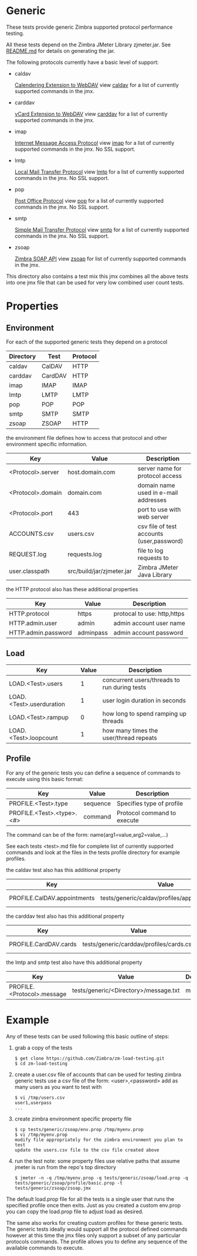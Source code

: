 # Generic

These tests provide generic Zimbra supported protocol performance testing.

All these tests depend on the Zimbra JMeter Library zjmeter.jar. See [README.md](../../src/README.md) for details on generating the jar.

The following protocols currently have a basic level of support:

* caldav
  
  [Calendering Extension to WebDAV](https://tools.ietf.org/html/rfc4791) view [caldav](caldav/caldav.md) for a list of currently supported commands in the jmx.
  
* carddav
  
  [vCard Extension to WebDAV](https://tools.ietf.org/html/rfc6352) view [carddav](carddav/carddav.md) for a list of currently supported commands in the jmx.
  
* imap
  
  [Internet Message Access Protocol](https://tools.ietf.org/html/rfc3501) view [imap](imap/imap.md) for a list of currently supported commands in the jmx. No SSL support.
  
* lmtp
  
  [Local Mail Transfer Protocol](https://tools.ietf.org/html/rfc2033) view [lmtp](lmtp/lmtp.md) for a list of currently supported commands in the jmx. No SSL support.
  
* pop
  
  [Post Office Protocol](https://tools.ietf.org/html/rfc5321) view [pop](pop/pop.md) for a list of currently supported commands in the jmx. No SSL support.
  
* smtp
  
  [Simple Mail Transfer Protocol](https://tools.ietf.org/html/rfc5321) view [smtp](smtp/smtp.md) for a list of currently supported commands in the jmx. No SSL support.
  
* zsoap
  
  [Zimbra SOAP API](https://wiki.zimbra.com/wiki/SOAP_API_Reference_Material_Beginning_with_ZCS_8) view [zsoap](zsoap/zsoap.md) for list of currently supported commands in the jmx.

This directory also contains a test mix this jmx combines all the above tests into one jmx file that can be used for very low combined user count tests.

# Properties

## Environment

For each of the supported generic tests they depend on a protocol

|Directory|Test    |Protocol|
|---------|--------|--------|
|caldav   |CalDAV  |HTTP    |
|carddav  |CardDAV |HTTP    |
|imap     |IMAP    |IMAP    |
|lmtp     |LMTP    |LMTP    |
|pop      |POP     |POP     |
|smtp     |SMTP    |SMTP    |
|zsoap    |ZSOAP   |HTTP    |

the environment file defines how to access that protocol and other environment specific information.

|Key                    |Value          |Description                         |
|-----------------------|---------------|------------------------------------|
|&lt;Protocol&gt;.server|host.domain.com|server name for protocol access     |
|&lt;Protocol&gt;.domain|domain.com     |domain name used in e-mail addresses|
|&lt;Protocol&gt;.port  |443            |port to use with web server         |
|ACCOUNTS.csv           |users.csv      |csv file of test accounts (user,password)|
|REQUEST.log            |requests.log             |file to log requests to   |
|user.classpath         |src/build/jar/zjmeter.jar|Zimbra JMeter Java Library|

the HTTP protocol also has these additional properties

|Key                |Value    |Description                |
|-------------------|---------|---------------------------|
|HTTP.protocol      |https    |protocal to use: http,https|
|HTTP.admin.user    |admin    |admin account user name    |
|HTTP.admin.password|adminpass|admin account password     |

## Load

|Key                           |Value|Description                                 |
|------------------------------|-----|--------------------------------------------|
|LOAD.&lt;Test&gt;.users       |1    |concurrent users/threads to run during tests|
|LOAD.&lt;Test&gt;.userduration|1    |user login duration in seconds              |
|LOAD.&lt;Test&gt;.rampup      |0    |how long to spend ramping up threads        |
|LOAD.&lt;Test&gt;.loopcount   |1    |how many times the user/thread repeats      |

## Profile

For any of the generic tests you can define a sequence of commands to execute using this basic format:


|Key                                  |Value|Description                             |
|-------------------------------------|-----|----------------------------------------|
|PROFILE.&lt;Test&gt;.type                  |sequence|Specifies type of profile  |
|PROFILE.&lt;Test&gt;.&lt;type&gt;.&lt;#&gt;|command |Protocol command to execute|

The command can be of the form: name(arg1=value,arg2=value,...)

See each tests &lt;test&gt;.md file for complete list of currently supported commands and look at the files in the tests profile directory for example profiles.

the caldav test also has this additional property

|Key             |Value                                |Description           |
|----------------|-------------------------------------|----------------------|
|PROFILE.CalDAV.appointments|tests/generic/caldav/profiles/appointments.csv|appoitnement templates|

the carddav test also has this additional property

|Key        |Value                          |Description   |
|-----------|-------------------------------|--------------|
|PROFILE.CardDAV.cards|tests/generic/carddav/profiles/cards.csv|card templates|

the lmtp and smtp test also have this additional property

|Key        |Value                          |Description   |
|-----------|-------------------------------|--------------|
|PROFILE.&lt;Protocol&gt;.message|tests/generic/&lt;Directory&gt;/message.txt|message|

# Example

Any of these tests can be used following this basic outline of steps:

1. grab a copy of the tests

   ```
   $ get clone https://github.com/Zimbra/zm-load-testing.git 
   $ cd zm-load-testing
   ```

2. create a user.csv file of accounts that can be used for testing zimbra
   generic tests use a csv file of the form: &lt;user&gt;,&lt;password&gt;
   add as many users as you want to test with

   ``` 
   $ vi /tmp/users.csv
   user1,userpass
   ...
   ```

3. create zimbra environment specific property file

   ```
   $ cp tests/generic/zsoap/env.prop /tmp/myenv.prop
   $ vi /tmp/myenv.prop
   modify file appropriately for the zimbra environment you plan to test
   update the users.csv file to the csv file created above
   ```

4. run the test
   note: some property files use relative paths that assume jmeter is run from the repo's top directory

   ```
   $ jmeter -n -q /tmp/myenv.prop -q tests/generic/zsoap/load.prop -q tests/generic/zsoap/profile/basic.prop -t tests/generic/zsoap/zsoap.jmx
   ```

The default load.prop file for all the tests is a single user that runs the specified profile once then exits. Just as you created a custom env.prop you can copy the load.prop file to adjust load as desired.

The same also works for creating custom profiles for these generic tests. The generic tests ideally would support all the protocol defined commands however at this time the jmx files only support a subset of any particular protocols commands. The profile allows you to define any sequence of the available commands to execute.

